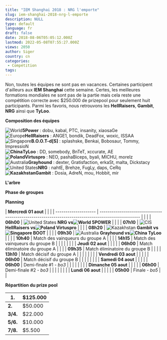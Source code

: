 ```yaml
---
title: "IEM Shanghai 2018 : NRG l'emporte"
slug: iem-shanghai-2018-nrg-l-emporte
description: NULL
type: default
language: fr
draft: false
date: 2018-08-06T05:05:12.000Z
lastmod: 2022-05-08T07:55:27.000Z
views: 2050
author: Siger
country: cn
categories:
 - Compétition
tags:
---
```

Non, toutes les équipes ne sont pas en vacances. Certaines participent d'ailleurs aux **IEM Shanghai** cette semaine. Certes, les meilleures formations mondiales ne sont pas de la partie mais cela reste une compétition correcte avec $250.000 de prizepool pour seulement huit participants. Parmi les favoris, nous retrouvons les **HellRaisers**, **Gambit**, **NRG** ainsi que **TyLoo**.  
  
**Composition des équipes**

![World](/images/countries/wo.svg)⁠**5Power** : dobu, kabal, PTC, insanity, xiaosaGe  
![Europe](/images/countries/eu.svg)⁠**HellRaisers** : ANGE1, bondik, DeadFox, woxic, ISSAA  
![Singapore](/images/countries/sg.svg)⁠**B.O.O.T-d\[S\]** : splashske, Benkai, Bobosaur, Tommy, ImpressioN  
**![China](/images/countries/cn.svg)⁠⁠TyLoo** : DD, somebody, BnTeT, xccurate, AE  
**![Poland](/images/countries/pl.svg)⁠Virtuspro** : NEO, pashaBiceps, byali, MICHU, morelz  
![Australia](/images/countries/au.svg)⁠**Grayhound** : dexter, Gratisfaction, erkaSt, malta, Dickstacy  
![United States](/images/countries/us.svg)⁠**NRG** : nahtE, Brehze, FugLy, daps, CeRq  
**![Kazakhstan](/images/countries/kz.svg)⁠Gambit** : Dosia, AdreN, mou, Hobbit, mir

**L'arbre**

**Phase de groupes**

**Planning** 

| **Mercredi 01 aout** |                                                                                                    |  |
| -------------------- | -------------------------------------------------------------------------------------------------- |  |
| | **06h00**          | ![United States](/images/countries/us.svg)⁠ **NRG vs![World](/images/countries/wo.svg)⁠ 5POWER**   |  |
| | **07h10**          | ![CIS](/images/countries/cs.svg)⁠ **HellRaisers vs![Poland](/images/countries/pl.svg)⁠ Virtuspro** |  |
| | **08h20**          | ![Kazakhstan](/images/countries/kz.svg)⁠ **Gambit vs![Singapore](/images/countries/sg.svg)⁠ BOOT** |  |
| | **09h30**          | ![Australia](/images/countries/au.svg)⁠ **Grayhound vs![China](/images/countries/cn.svg)⁠ TyLoo**  |  |
| | **10h40**          | Match des vainqueurs du groupe A                                                                   |  |
| | **14h15**          | Match des vainqueurs du groupe B                                                                   |  |
| |                    |                                                                                                    |  |
| **Jeudi 02 aout**    |                                                                                                    |  |
| | **06h00**          | Match éliminatoire du groupe A                                                                     |  |
| | **09h35**          | Match éliminatoire du groupe B                                                                     |  |
| | **13h10**          | Match décisif du groupe A                                                                          |  |
| |                    |                                                                                                    |  |
| **Vendredi 03 aout** |                                                                                                    |  |
| | **06h00**          | Match décisif du groupe B                                                                          |  |
| |                    |                                                                                                    |  |
| **Samedi 04 aout**   |                                                                                                    |  |
| | **06h00**          | Demi-finale #1 - _bo3_                                                                             |  |
| |                    |                                                                                                    |  |
| **Dimanche 05 aout** |                                                                                                    |  |
| | **06h00**          | Demi-finale #2 - _bo3_                                                                             |  |
| |                    |                                                                                                    |  |
| **Lundi 06 aout**    |                                                                                                    |  |
| | **05h00**          | Finale - _bo5_                                                                                     |  |

  
**Répartition du prize pool** 

| **1.**   | $125.000 |
| -------- | -------- |
| **2.**   | $50.000  |
| **3/4.** | $22.000  |
| **5/6.** | $10.000  |
| **7/8.** | $5.500   |

  
